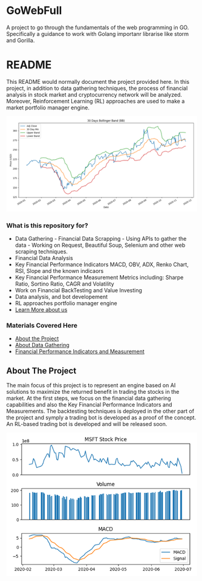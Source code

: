 # GoWebFull
A project to go through the fundamentals of the web programming in GO. Specifically a guidance to work with Golang importanr librarise like storm and Gorilla.



# README # 
 
This README would normally document the project provided here. In this project, in addition to data gathering techniques, 
the process of financial analysis in stock market and cryptocurrency network will be analyzed. 
Moreover, Reinforcement Learning (RL) approaches are used to make a market portfolio manager engine. 
 
![Alt text](./images/BollingerBand2.png)
 
 
### What is this repository for? ### 
 
* Data Gathering - Financial Data Scrapping - Using APIs to gather the data - Working on Request, Beautiful Soup, Selenium and other web scraping techniques. 
* Financial Data Analysis 
* Key Financial Performance Indicators MACD, OBV, ADX, Renko Chart, RSI, Slope and the known indicaors 
* Key Financial Performance Measurement Metrics including: Sharpe Ratio, Sortino Ratio, CAGR and Volatility 
* Work on Financial BackTesting and Value Investing 
* Data analysis, and bot developement 
* RL approaches portfolio manager engine 
* [Learn More about us](https://bituniex.com/) 
 
 
### Materials Covered Here ### 
- [About the Project](#About-the-Project) 
- [About Data Gathering](#About-Data-Gathering) 
- [Financial Performance Indicators and Measurement](#Financial-Performance-Indicators-and-Measurement) 
 
## About The Project 
The main focus of this project is to represent an engine based on AI solutions to maximize the returned benefit in trading the stocks in the market. At the first steps, we focus on the financial data gathering capabilities and also the Key Financial Performance Indicators and Measurements. The backtesting techniques is deployed in the other part of the project and symply a trading bot is developed as a proof of the concept. 
An RL-based trading bot is developed and will be released soon. 

 ![Alt text](./images/MSFT-MACD.png)

